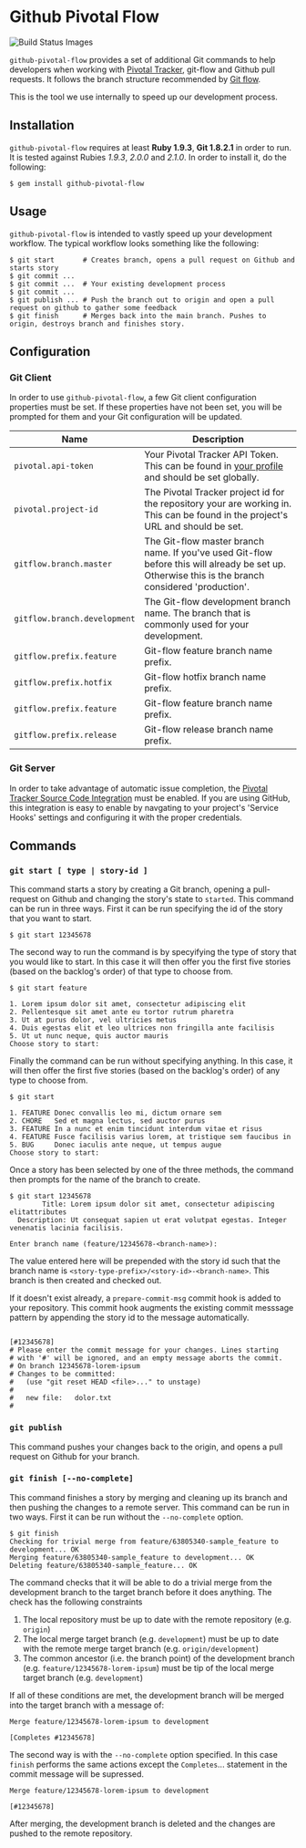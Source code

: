 # Github Pivotal Flow

<img src="https://travis-ci.org/roomorama/github-pivotal-flow.png" data-bindattr-34="34" title="Build Status Images">

`github-pivotal-flow` provides a set of additional Git commands to help developers when working with [Pivotal Tracker][pivotal-tracker], git-flow and Github pull requests.
It follows the branch structure recommended by [Git flow][git-flow].

This is the tool we use internally to speed up our development process.

[pivotal-tracker]: http://www.pivotaltracker.com
[git-flow]: https://github.com/nvie/gitflow

## Installation
`github-pivotal-flow` requires at least **Ruby 1.9.3**, **Git 1.8.2.1** in order to run.  It is tested against Rubies _1.9.3_, _2.0.0_ and _2.1.0_.  In order to install it, do the following:

```plain
$ gem install github-pivotal-flow
```


## Usage
`github-pivotal-flow` is intended to vastly speed up your development workflow.
The typical workflow looks something like the following:

```plain
$ git start       # Creates branch, opens a pull request on Github and starts story
$ git commit ...
$ git commit ...  # Your existing development process
$ git commit ...
$ git publish ... # Push the branch out to origin and open a pull request on github to gather some feedback
$ git finish      # Merges back into the main branch. Pushes to origin, destroys branch and finishes story.
```


## Configuration

### Git Client
In order to use `github-pivotal-flow`, a few Git client configuration properties must be set.  If these properties have not been set, you will be prompted for them and your Git configuration will be updated.

| Name | Description
| ---- | -----------
| `pivotal.api-token` | Your Pivotal Tracker API Token.  This can be found in [your profile][profile] and should be set globally.
| `pivotal.project-id` | The Pivotal Tracker project id for the repository your are working in.  This can be found in the project's URL and should be set.
| `gitflow.branch.master` | The Git-flow master branch name. If you've used Git-flow before this will already be set up. Otherwise this is the branch considered 'production'.
| `gitflow.branch.development` | The Git-flow development branch name. The branch that is commonly used for your development.
| `gitflow.prefix.feature` | Git-flow feature branch name prefix.
| `gitflow.prefix.hotfix` | Git-flow hotfix branch name prefix.
| `gitflow.prefix.feature` | Git-flow feature branch name prefix.
| `gitflow.prefix.release` | Git-flow release branch name prefix.

[profile]: https://www.pivotaltracker.com/profile


### Git Server
In order to take advantage of automatic issue completion, the [Pivotal Tracker Source Code Integration][integration] must be enabled.  If you are using GitHub, this integration is easy to enable by navgating to your project's 'Service Hooks' settings and configuring it with the proper credentials.

[integration]: https://www.pivotaltracker.com/help/integrations?version=v3#scm


## Commands

### `git start [ type | story-id ]`
This command starts a story by creating a Git branch, opening a pull-request on Github and changing the story's state to `started`.
This command can be run in three ways.  First it can be run specifying the id of the story that you want to start.

```plain
$ git start 12345678
```

The second way to run the command is by specyifying the type of story that you would like to start.  In this case it will then offer you the first five stories (based on the backlog's order) of that type to choose from.

```plain
$ git start feature

1. Lorem ipsum dolor sit amet, consectetur adipiscing elit
2. Pellentesque sit amet ante eu tortor rutrum pharetra
3. Ut at purus dolor, vel ultricies metus
4. Duis egestas elit et leo ultrices non fringilla ante facilisis
5. Ut ut nunc neque, quis auctor mauris
Choose story to start:
```

Finally the command can be run without specifying anything.  In this case, it will then offer the first five stories (based on the backlog's order) of any type to choose from.

```plain
$ git start

1. FEATURE Donec convallis leo mi, dictum ornare sem
2. CHORE   Sed et magna lectus, sed auctor purus
3. FEATURE In a nunc et enim tincidunt interdum vitae et risus
4. FEATURE Fusce facilisis varius lorem, at tristique sem faucibus in
5. BUG     Donec iaculis ante neque, ut tempus augue
Choose story to start:
```

Once a story has been selected by one of the three methods, the command then prompts for the name of the branch to create.

```plain
$ git start 12345678
        Title: Lorem ipsum dolor sit amet, consectetur adipiscing elitattributes
  Description: Ut consequat sapien ut erat volutpat egestas. Integer venenatis lacinia facilisis.

Enter branch name (feature/12345678-<branch-name>):
```

The value entered here will be prepended with the story id such that the branch name is `<story-type-prefix>/<story-id>-<branch-name>`.  This branch is then created and checked out.

If it doesn't exist already, a `prepare-commit-msg` commit hook is added to your repository.  This commit hook augments the existing commit messsage pattern by appending the story id to the message automatically.

```plain

[#12345678]
# Please enter the commit message for your changes. Lines starting
# with '#' will be ignored, and an empty message aborts the commit.
# On branch 12345678-lorem-ipsum
# Changes to be committed:
#   (use "git reset HEAD <file>..." to unstage)
#
#	new file:   dolor.txt
#
```

### `git publish`
This command pushes your changes back to the origin, and opens a pull request on Github for your branch.


### `git finish [--no-complete]`
This command finishes a story by merging and cleaning up its branch and then pushing the changes to a remote server.
This command can be run in two ways.  First it can be run without the `--no-complete` option.

```plain
$ git finish
Checking for trivial merge from feature/63805340-sample_feature to development... OK
Merging feature/63805340-sample_feature to development... OK
Deleting feature/63805340-sample_feature... OK
```

The command checks that it will be able to do a trivial merge from the development branch to the target branch before it does anything.
The check has the following constraints

1.  The local repository must be up to date with the remote repository (e.g. `origin`)
2.  The local merge target branch (e.g. `development`) must be up to date with the remote merge target branch (e.g. `origin/development`)
3.  The common ancestor (i.e. the branch point) of the development branch (e.g. `feature/12345678-lorem-ipsum`) must be tip of the local merge target branch (e.g. `development`)

If all of these conditions are met, the development branch will be merged into the target branch with a message of:

```plain
Merge feature/12345678-lorem-ipsum to development

[Completes #12345678]
```

The second way is with the `--no-complete` option specified.
In this case `finish` performs the same actions except the `Completes`... statement in the commit message will be supressed.

```plain
Merge feature/12345678-lorem-ipsum to development

[#12345678]
```

After merging, the development branch is deleted and the changes are pushed to the remote repository.

